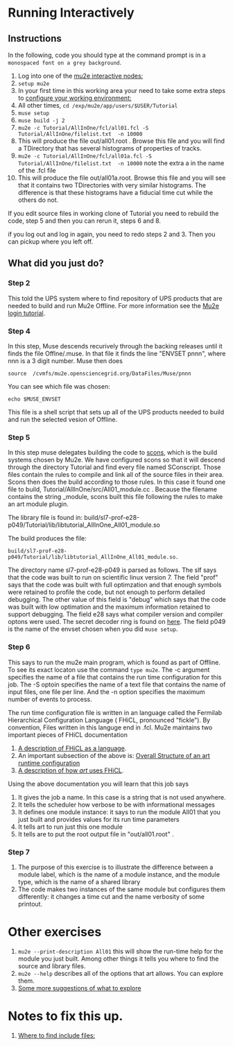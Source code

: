 # Running Interactively

## Instructions

In the following, code you should type at the command prompt is in a ```monospaced font on a grey background```.


1. Log into one of the [mu2e interactive nodes:](https://mu2ewiki.fnal.gov/wiki/ComputingTutorials#Interactive_logins)
1. ```setup mu2e```
1. In your first time in this working area your need to take some extra steps to [configure your working environment:](FirstTime.md)
1. All other times, ```cd /exp/mu2e/app/users/$USER/Tutorial```
1. ```muse setup```
1. ```muse build -j 2```
1. ```mu2e -c Tutorial/AllInOne/fcl/all01.fcl -S  Tutorial/AllInOne/filelist.txt  -n 10000```
1. This will produce the file out/all01.root . Browse this file and you will find a TDirectory that has several histograms of properties of tracks.
1. ```mu2e -c Tutorial/AllInOne/fcl/all01a.fcl -S  Tutorial/AllInOne/filelist.txt  -n 10000``` note the extra a in the name of the .fcl file
1. This will produce the file out/all01a.root.  Browse this file and you will see that it contains two TDirectories with very similar histograms.  The difference is that these histograms have a fiducial time cut while the others do not.

If you edit source files in working clone of Tutorial you need to rebuild the code, step 5 and then you can rerun it, steps 6 and 8.

if you log out and log in again, you need to redo steps 2 and 3.  Then you can pickup where you left off.

## What did you just do?

### Step 2

This told the UPS system where to find repository of UPS products that are needed to build and run Mu2e Offline.
For more information see the [Mu2e login tutorial](https://mu2ewiki.fnal.gov/wiki/LoginTutorial#Check_setup_mu2e).


### Step 4
In this step, Muse descends recurively through the backing releases until it finds the file Offlne/.muse.
In that file it finds the line "ENVSET pnnn", where nnn is a 3 digit number.  Muse then does
```
source  /cvmfs/mu2e.opensciencegrid.org/DataFiles/Muse/pnnn
```
You can see which file was chosen:
```
echo $MUSE_ENVSET
```
This file is a shell script that sets up all of the UPS products needed to build and run the selected vesion of Offline.


### Step 5
In this step muse delegates building the code to [scons](https://mu2ewiki.fnal.gov/wiki/Scons), which is the build systems chosen by Mu2e.
We have configured scons so that it will descend through the directory Tutorial and find every file named SConscript.  Those files contain the rules to compile
and link all of the source files in their area.  Scons then does the build according to those rules.
In this case it found one file to build, Tutorial/AllInOne/src/All01_module.cc .  Because the filename contains the string _module, scons built this file
following the rules to make an art module plugin.

The library file is found in:
build/sl7-prof-e28-p049/Tutorial/lib/libtutorial_AllInOne_All01_module.so

The build produces the file:
```
build/sl7-prof-e28-p049/Tutorial/lib/libtutorial_AllInOne_All01_module.so.
```

The directory name sl7-prof-e28-p049 is parsed as follows.  The slf says that the code was
built to run on scientific linux version 7.  The field "prof" says that the code was built with full optimzation and that enough symbols were retained
to profile the code, but not enough to perform detailed debugging.  The other value of this field is "debug" which says that the code was built with
low optimation and the maximum information retained to support debugging.  The field e28 says what compiler version and compiler optons were used.
The secret decoder ring is found on [here](https://cdcvs.fnal.gov/redmine/projects/cet-is-public/wiki/AboutQualifiers). The field p049 is the
name of the envset chosen when you did ```muse setup```.


### Step 6

This says to run the mu2e main program, which is found as part of Offline.  To see its exact locaton use the command ```type mu2e```.
The -c argument specifies the name of a file that contains the run time configuration for this job.  The -S optoin specifies
the name of a text file that contains the name of input files, one file per line.  And the -n option specifies the maximum number
of events to process.

The run time configuration file is written in an language called the Fermilab Hierarchical Configuration Language ( FHiCL, pronounced "fickle").
By convention, Files written in this languge end in .fcl.
Mu2e maintains two important pieces of FHiCL documentation

1. [A description of FHiCL as a language]( https://mu2ewiki.fnal.gov/wiki/FclIntro#HELP.21_What_command_line_options_can_I_give_to_the_mu2e_program.3F).
1. An important subsection of the above is: [Overall Structure of an art runtime configuration](https://mu2ewiki.fnal.gov/wiki/FclIntro#Overall_Structure_of_an_art_Run-time_Configuration)
1. [A description of how *art* uses FHiCL](https://mu2ewiki.fnal.gov/wiki/FclPaths).

Using the above documentation you will learn that this job says

1. It gives the job a name.  In this case is a string that is not used anywhere.
1. It tells the scheduler how verbose to be with informational messages
1. It defines one module instance: it says to run the module All01 that you just built and provides values for its run time parameters
1. It tells art to run just this one module
1. It tells are to put the root output file in  "out/all01.root" .


### Step 7

1. The purpose of this exercise is to illustrate the difference between a module label, which is the name of a module instance, and the module type, which is the name of a shared library
1. The code makes two instances of the same module but configures them differently: it changes a time cut and the name verbosity of some printout.


# Other exercises

1. ```mu2e --print-description All01``` this will show the run-time help for the module you just built.  Among other things it tells you where to find the source and library files.
1. ```mu2e --help``` describes all of the options that art allows.  You can explore them.
1. [Some more suggestions of what to explore](https://mu2ewiki.fnal.gov/wiki/FclIntro#Utilities)

# Notes to fix this up.

1. [Where to find include files:](https://mu2ewiki.fnal.gov/wiki/IncludeFiles)
